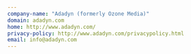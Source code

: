 ```yaml
---
company-name: "Adadyn (formerly Ozone Media)"
domain: adadyn.com
home: http://www.adadyn.com/
privacy-policy: http://www.adadyn.com/privacypolicy.html
email: info@adadyn.com
---
```




